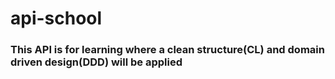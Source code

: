 # api-school

### This API is for learning where a clean structure(CL) and domain driven design(DDD) will be applied
